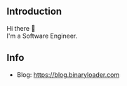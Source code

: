 ## Introduction

Hi there 👋  
I'm a Software Engineer.

## Info

- Blog: https://blog.binaryloader.com
